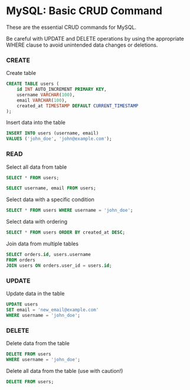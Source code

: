 # MySQL: Basic CRUD Command

These are the essential CRUD commands for MySQL.

Be careful with UPDATE and DELETE operations by using the appropriate WHERE clause to avoid unintended data changes or deletions.

### CREATE

Create table

```sql
CREATE TABLE users (
    id INT AUTO_INCREMENT PRIMARY KEY,
    username VARCHAR(100),
    email VARCHAR(100),
    created_at TIMESTAMP DEFAULT CURRENT_TIMESTAMP
);
```

Insert data into the table

```sql
INSERT INTO users (username, email) 
VALUES ('john_doe', 'john@example.com');
```

### READ

Select all data from table

```sql
SELECT * FROM users;
```

```sql
SELECT username, email FROM users;
```

Select data with a specific condition

```sql
SELECT * FROM users WHERE username = 'john_doe';
```

Select data with ordering

```sql
SELECT * FROM users ORDER BY created_at DESC;
```

Join data from multiple tables

```sql
SELECT orders.id, users.username 
FROM orders 
JOIN users ON orders.user_id = users.id;
```

### UPDATE

Update data in the table

```sql
UPDATE users 
SET email = 'new_email@example.com' 
WHERE username = 'john_doe';
```

### DELETE

Delete data from the table

```sql
DELETE FROM users 
WHERE username = 'john_doe';
```

Delete all data from the table (use with caution!)

```sql
DELETE FROM users;
```
